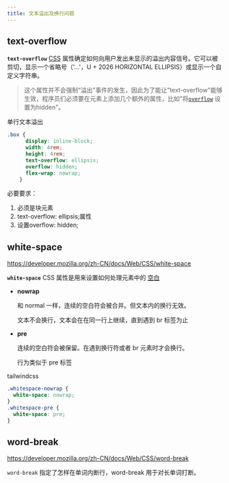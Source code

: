 ```yaml
---
title: 文本溢出及换行问题
---
```


## text-overflow

**`text-overflow`** [CSS](https://developer.mozilla.org/en-US/docs/Web/CSS) 属性确定如何向用户发出未显示的溢出内容信号。它可以被剪切，显示一个省略号（'...'，U + 2026 HORIZONTAL ELLIPSIS）或显示一个自定义字符串。

> 这个属性并不会强制“溢出”事件的发生，因此为了能让"text-overflow"能够生效，程序员们必须要在元素上添加几个额外的属性，比如"将[`overflow`](https://developer.mozilla.org/zh-CN/docs/Web/CSS/overflow) 设置为hidden"。

单行文本溢出

```css
.box {
      display: inline-block;
      width: 4rem;
      height: 4rem;
      text-overflow: ellipsis;
      overflow: hidden;
      flex-wrap: nowrap;
    }
```

必要要求：

1. 必须是块元素
2. text-overflow: ellipsis;属性
3. 设置overflow: hidden;

## white-space

https://developer.mozilla.org/zh-CN/docs/Web/CSS/white-space

**`white-space`** CSS 属性是用来设置如何处理元素中的 [空白 ](https://developer.mozilla.org/en-US/docs/Glossary/Whitespace)

- **nowrap**

  和 normal 一样，连续的空白符会被合并。但文本内的换行无效。

  文本不会换行，文本会在在同一行上继续，直到遇到 br 标签为止

- **pre**

  连续的空白符会被保留。在遇到换行符或者 br 元素时才会换行。

  行为类似于 pre 标签

tailwindcss

```css
.whitespace-nowrap {
  white-space: nowrap;
}
.whitespace-pre	{
  white-space: pre;
}
```



## word-break

https://developer.mozilla.org/zh-CN/docs/Web/CSS/word-break

`word-break` 指定了怎样在单词内断行，word-break 用于对长单词打断。

